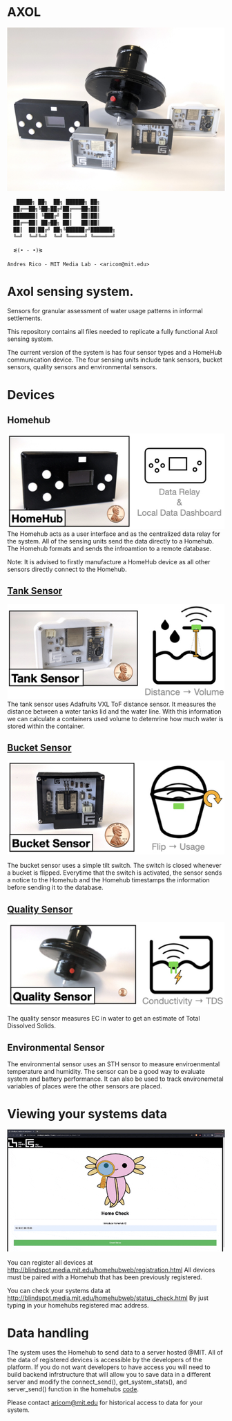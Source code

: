 # AXOL

<img src="images/axol_system.jpeg">

```
   █████╗ ██╗  ██╗ ██████╗ ██╗     
  ██╔══██╗╚██╗██╔╝██╔═══██╗██║     
  ███████║ ╚███╔╝ ██║   ██║██║     
  ██╔══██║ ██╔██╗ ██║   ██║██║     
  ██║  ██║██╔╝ ██╗╚██████╔╝███████╗
  ╚═╝  ╚═╝╚═╝  ╚═╝ ╚═════╝ ╚══════╝

  ᓬ(• - •)ᕒ

Andres Rico - MIT Media Lab - <aricom@mit.edu>

```

<h1>Axol sensing system. </h1>

Sensors for granular assessment of water usage patterns in informal settlements.

This repository contains all files needed to replicate a fully functional Axol sensing system.

The current version of the system is has four sensor types and a HomeHub communication device. The four sensing units include tank sensors, bucket sensors, quality sensors and environmental sensors.

<h1>Devices</h1>


<h2>Homehub</h2>
<img src="images/homehub.jpeg">
The Homehub acts as a user interface and as the centralized data relay for the system. All of the sensing units send the data directly to a Homehub. The Homehub formats and sends the infroamtion to a remote database. 

Note: It is advised to firstly manufacture a HomeHub device as all other sensors directly connect to the Homehub. 

<h2><a href="https://github.com/AndresRicoM/axol/tree/main/sensors/tank_sensor">Tank Sensor</a></h2>
<img src="images/tank_sensor.jpeg">
The tank sensor uses Adafruits VXL ToF distance sensor. It measures the distance between a water tanks lid and the water line. With this information we can calculate a containers used volume to detemrine how much water is stored within the container. 

<h2><a href="https://github.com/AndresRicoM/axol/tree/main/sensors/bucket_sensor">Bucket Sensor</a></h2>
<img src="images/bucket_sensor.jpeg">

The bucket sensor uses a simple tilt switch. The switch is closed whenever a bucket is flipped. Everytime that the switch is activated, the sensor sends a notice to the Homehub and the Homehub timestamps the information before sending it to the database. 

<h2><a href="https://github.com/AndresRicoM/axol/tree/main/sensors/water_quality_sensor">Quality Sensor</a></h2>
<img src="images/quality_sensor.jpeg">

The quality sensor measures EC in water to get an estimate of Total Dissolved Solids. 


<h2>Environmental Sensor</h2>
The environmental sensor uses an STH sensor to measure enviroenmental temperature and humidity. The sensor can be a good way to evaluate system and battery performance. It can also be used to track environemetal variables of places were the other sensors are placed. 


<h1>Viewing your systems data </h1>

<img src="images/dashupdate.gif">

You can register all devices at <http://blindspot.media.mit.edu/homehubweb/registration.html>
All devices must be paired with a Homehub that has been previously registered. 

You can check your systems data at <http://blindspot.media.mit.edu/homehubweb/status_check.html>
By just typing in your homehubs registered mac address. 

<h1>Data handling</h1>

The system uses the Homehub to send data to a server hosted @MIT. All of the data of registered devices is accessible by the developers of the platform. If you do not want developers to have access you will need to build backend infrstructure that will allow you to save data in a different server and modify the connect_send(), get_system_stats(), and server_send() function in the homehubs <a href="https://github.com/AndresRicoM/axol/blob/main/homehub/code/cs_homehub.ino">code</a>. 

Please contact <aricom@mit.edu> for historical access to data for your system. 